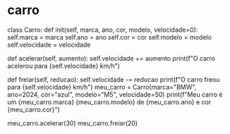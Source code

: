 # carro
class Carro: def init(self, marca, ano, cor, modelo, velocidade=0): self.marca = marca self.ano = ano self.cor = cor self.modelo = modelo self.velocidade = velocidade

def acelerar(self, aumento):
    self.velocidade += aumento
    print(f"O carro acelerou para {self.velocidade} km/h")

def freiar(self, reducao):
    self.velocidade -= reducao
    print(f"O carro freou para {self.velocidade} km/h")
meu_carro = Carro(marca="BMW", ano=2024, cor="azul", modelo="M5", velocidade=50) print(f"Meu carro é um {meu_carro.marca} {meu_carro.modelo} de {meu_carro.ano} e cor {meu_carro.cor}")

meu_carro.acelerar(30) meu_carro.freiar(20)
